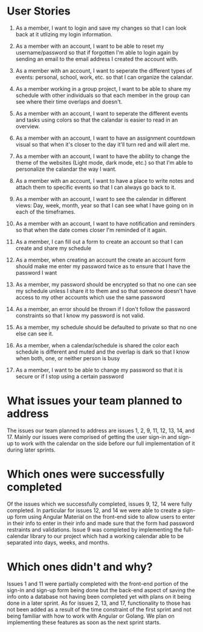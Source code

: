 # User Stories

1. As a member, I want to login and save my changes so that I can look back at it utlizing my login information.

2. As a member with an account, I want to be able to reset my username/password so that if forgotten I'm able to login again by sending an email to the email address I created the account with.

3. As a member with an account, I want to seperate the different types of events: personal, school, work, etc. so that I can organize the calandar.

4. As a member working in a group project, I want to be able to share my schedule with other individuals so that each member in the group can see where their time overlaps and doesn't.

5. As a member with an account, I want to seperate the different events and tasks using colors so that the calandar is easier to read in an overview.

6. As a member with an account, I want to have an assignment countdown visual so that when it's closer to the day it'll turn red and will alert me.

7. As a member with an account, I want to have the ability to change the theme of the websites (Light mode, dark mode, etc.) so that I'm able to personalize the calandar the way I want.

8. As a member with an account, I want to have a place to write notes and attach them to specific events so that I can always go back to it.

9. As a member with an account, I want to see the calendar in different views: Day, week, month, year so that I can see what I have going on in each of the timeframes.

10. As a member with an account, I want to have notification and reminders so that when the date comes closer I'm reminded of it again.

11. As a member, I can fill out a form to create an account so that I can create and share my schedule

12. As a member, when creating an account the create an account form should make me enter my password twice as to ensure that I have the password I want

13. As a member, my password should be encrypted so that no one can see my schedule unless I share it to them and so that someone doesn't have access to my other accounts which use the same password

14. As a member, an error should be thrown if I don't follow the password constraints so that I know my password is not valid.

15. As a member, my schedule should be defaulted to private so that no one else can see it. 

16. As a member, when a calendar/schedule is shared the color each schedule is different and muted and the overlap is dark so that I know when both, one, or neither person is busy

17. As a member, I want to be able to change my password so that it is secure or if I stop using a certain password

# What issues your team planned to address
The issues our team planned to address are issues 1, 2, 9, 11, 12, 13, 14, and 17. Mainly our issues were comprised of getting the user sign-in and sign-up to work with the calendar on the side before our full implementation of it during later sprints.

# Which ones were successfully completed
Of the issues which we successfully completed, issues 9, 12, 14 were fully completed. In particular for issues 12, and 14 we were able to create a sign-up form using Angular Material on the front-end side to allow users to enter in their info to enter in their info and made sure that the form had password restraints and validations. Issue 9 was completed by implementing the full-calendar library to our project which had a working calendar able to be separated into days, weeks, and months. 

# Which ones didn't and why?
Issues 1 and 11 were partially completed with the front-end portion of the sign-in and sign-up form being done but the back-end aspect of saving the info onto a database not having been completed yet with plans on it being done in a later sprint. As for issues 2, 13, and 17, functionality to those has not been added as a result of the time constraint of the first sprint and not being familiar with how to work with Angular or Golang. We plan on implementing these features as soon as the next sprint starts.
